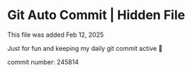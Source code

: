 # Git Auto Commit | Hidden File

This file was added Feb 12, 2025

Just for fun and keeping my daily git commit active 🤪

commit number: 245814
